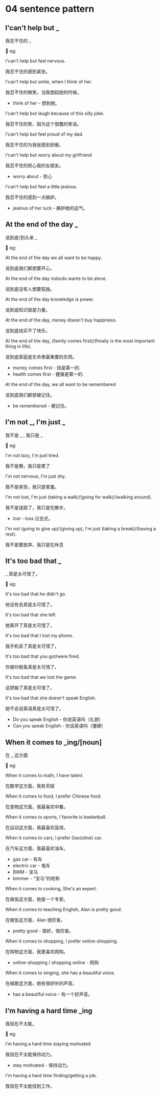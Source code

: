 # 04 sentence pattern

## I'can't help but _

我忍不住的 _

:egg: eg:

I'can't help but feel nervous.

我忍不住的感到紧张。

I'can't help but smile, when I think of her.

我忍不住的微笑，当我想起她的时候。

- think of her - 想到她。

I'can't help but laugh because of this silly joke.

我忍不住的笑，因为这个很蠢的笑话。

I'can't help but feel proud of my dad.

我忍不住的为我爸感到骄傲。

I'can't help but worry about my girlfriend

我忍不住的担心我的女朋友。

- worry about - 担心

I'can't help but feel a little jealous.

我忍不住的感到一点嫉妒。

- jealous of her luck - 嫉妒她的运气。

## At the end of the day _

说到底/到头来 _

:egg: eg:

At the end of the day we all want to be happy.

说到底我们都想要开心。

At the end of the day nobodu wants to be alone.

说到底没有人想要孤独。

At the end of the day knowledge is power.

说到底知识就是力量。

At the end of the day, money doesn't buy happiness.

说到底钱买不了快乐。

At the end of the day, (family comes first)/(fmaily is the most important thing in life).

说到底家庭是生命里最重要的东西。

- money comes first - 钱是第一的.
- health comes first - 健康是第一的.

At the end of the day, we all want to be remembered

说到底我们都想被记住。

- be remembered - 被记住。

## I'm not \_, I'm just \_

我不是 \_ , 我只是 \_

:egg: eg:

I'm not lazy, I'm just tired.

我不是懒，我只是累了

I'm not nervous, I'm just shy.

我不是紧张，我只是害羞。

I'm not lost, I'm just (taking a walk)/(going for walk)/(walking around).

我不是迷路了，我只是在散步。

- lost - loss 过去式。

I'm not (going to give up)/(giving up), I'm just (taking a break)/(having a rest).

我不是要放弃，我只是在休息

## It's too bad that _

_ 真是太可惜了。

:egg: eg:

It's too bad that he didn't go.

他没有去真是太可惜了。

It's too bad that she left.

她离开了真是太可惜了。

It's too bad that I lost my phone.

我手机丢了真是太可惜了。

It's too bad that you got/were fired.

你被炒鱿鱼真是太可惜了。

It's too bad that we lost the game.

这把输了真是太可惜了。

It's too bad that she doesn't speak English.

她不会说英语真是太可惜了。

- Do you speak English - 你说英语吗（礼貌）
- Can you speak English - 你说英语吗（僵硬）

## When it comes to _ing/[noun]

在 _ 这方面

:egg: eg:

When it comes to math, I have talent.

在数学这方面，我有天赋

When it comes to food, I prefer Chinese food.

在食物这方面，我最喜欢中餐。

When it comes to sports, I favorite is basketball.

在运动这方面，我最喜欢篮球。

When it comes to cars, I prefer Gas(oline) car.

在汽车这方面，我最喜欢油车。

- gas car - 有车
- electric car - 电车
- BWM - 宝马
- bimmer - “宝马”的呢称

When it comes to cooking, She's an expert.

在做饭这方面，她是一个专家。

When it comes to teaching English, Alan is pretty good.

在做饭这方面，Alan 很厉害。

- pretty good - 很好，很厉害。

When it comes to shopping, I prefer online-shopping.

在购物这方面，我更喜欢网购。

- online-shopping / shopping online - 网购

When it comes to singing, she has a beautiful voice.

在唱歌这方面，她有很好听的声音。

- has a beautiful voice - 有一个好声音。

## I‘m having a hard time _ing

我现在不太能_

:egg: eg:

I‘m having a hard time staying motivated

我现在不太能保持动力。

- stay motivated - 保持动力。

I'm having a hard time finding/getting a job.

我现在不太能找到工作。
